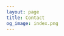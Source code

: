 ```yaml
---
layout: page
title: Contact
og_image: index.png
---
```


<script setup lang="ts">
import Contact from '@theme/components/Contact/Contact.vue';

import { contactCardLink, footerSections } from './links';

</script>

<Contact
  :topLinks="contactCardLink"
  :footerSections="footerSections"
/>
